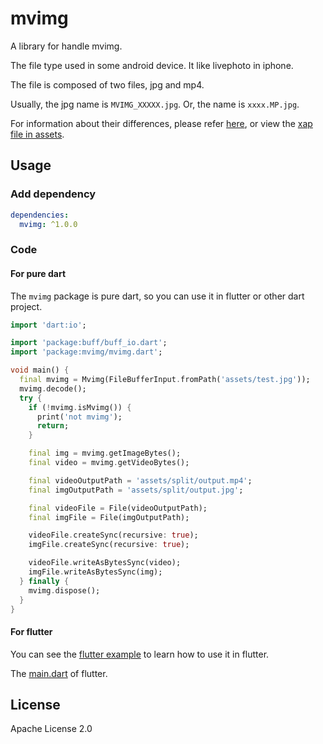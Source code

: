 # mvimg

A library for handle mvimg.

The file type used in some android device.
It like livephoto in iphone.

The file is composed of two files, jpg and mp4.

Usually, the jpg name is `MVIMG_XXXXX.jpg`.
Or, the name is `xxxx.MP.jpg`.

For information about their differences, please refer [here][issue], or view the [xap file in assets][xap].

## Usage

### Add dependency

```yaml
dependencies:
  mvimg: ^1.0.0
```

### Code

#### For pure dart

The `mvimg` package is pure dart, so you can use it in flutter or other dart project.

```dart
import 'dart:io';

import 'package:buff/buff_io.dart';
import 'package:mvimg/mvimg.dart';

void main() {
  final mvimg = Mvimg(FileBufferInput.fromPath('assets/test.jpg'));
  mvimg.decode();
  try {
    if (!mvimg.isMvimg()) {
      print('not mvimg');
      return;
    }

    final img = mvimg.getImageBytes();
    final video = mvimg.getVideoBytes();

    final videoOutputPath = 'assets/split/output.mp4';
    final imgOutputPath = 'assets/split/output.jpg';

    final videoFile = File(videoOutputPath);
    final imgFile = File(imgOutputPath);

    videoFile.createSync(recursive: true);
    imgFile.createSync(recursive: true);

    videoFile.writeAsBytesSync(video);
    imgFile.writeAsBytesSync(img);
  } finally {
    mvimg.dispose();
  }
}

```

#### For flutter

You can see the [flutter example][flutter_example] to learn how to use it in flutter.

The [main.dart][flutter_example_main] of flutter.

## License

Apache License 2.0

[issue]: https://github.com/SimpleMobileTools/Simple-Gallery/issues/1426#issuecomment-982855006
[xap]: https://github.com/CaiJingLong/mvimg/tree/main/assets
[flutter_example]: example/mvimg_flutter_example
[flutter_example_main]: example/mvimg_flutter_example/lib/main.dart
